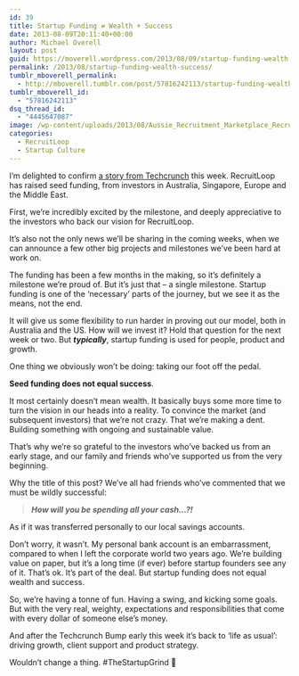 ```yaml
---
id: 39
title: Startup Funding ≠ Wealth + Success
date: 2013-08-09T20:11:40+00:00
author: Michael Overell
layout: post
guid: https://moverell.wordpress.com/2013/08/09/startup-funding-wealth-success
permalink: /2013/08/startup-funding-wealth-success/
tumblr_mboverell_permalink:
  - http://mboverell.tumblr.com/post/57816242113/startup-funding-wealth-success
tumblr_mboverell_id:
  - "57816242113"
dsq_thread_id:
  - "4445647087"
image: /wp-content/uploads/2013/08/Aussie_Recruitment_Marketplace_RecruitLoop_Closes__500_000_Seed_Round_To_Fund_American_Expansion___TechCrunch.png
categories:
  - RecruitLoop
  - Startup Culture
---
```

I’m delighted to confirm <a title="RecruitLoop in Techcrunch" href="http://techcrunch.com/2013/08/05/recruitloop-close-500000-seed/" target="_blank">a story from Techcrunch</a> this week. RecruitLoop has raised seed funding, from investors in Australia, Singapore, Europe and the Middle East.

First, we’re incredibly excited by the milestone, and deeply appreciative to the investors who back our vision for RecruitLoop.

It’s also not the only news we’ll be sharing in the coming weeks, when we can announce a few other big projects and milestones we’ve been hard at work on.

The funding has been a few months in the making, so it’s definitely a milestone we’re proud of. But it’s just that &#8211; a single milestone. Startup funding is one of the ‘necessary’ parts of the journey, but we see it as the means, not the end.

It will give us some flexibility to run harder in proving out our model, both in Australia and the US. How will we invest it? Hold that question for the next week or two. But _**typically**_, startup funding is used for people, product and growth.

One thing we obviously won’t be doing: taking our foot off the pedal.

**Seed funding does not equal success**.

It most certainly doesn’t mean wealth. It basically buys some more time to turn the vision in our heads into a reality. To convince the market (and subsequent investors) that we’re not crazy. That we’re making a dent. Building something with ongoing and sustainable value.

That’s why we’re so grateful to the investors who’ve backed us from an early stage, and our family and friends who’ve supported us from the very beginning.

Why the title of this post? We’ve all had friends who’ve commented that we must be wildly successful:

> _**How will you be spending all your cash…?!**_

As if it was transferred personally to our local savings accounts.

Don’t worry, it wasn’t. My personal bank account is an embarrassment, compared to when I left the corporate world two years ago. We’re building value on paper, but it’s a long time (if ever) before startup founders see any of it. That’s ok. It’s part of the deal. But startup funding does not equal wealth and success.

So, we’re having a tonne of fun. Having a swing, and kicking some goals. But with the very real, weighty, expectations and responsibilities that come with every dollar of someone else’s money.

And after the Techcrunch Bump early this week it’s back to &#8216;life as usual’: driving growth, client support and product strategy.

Wouldn’t change a thing. #TheStartupGrind 🙂